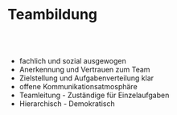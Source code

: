 <br>

# Teambildung
<br>
<br>

- fachlich und sozial ausgewogen
- Anerkennung und Vertrauen zum Team
- Zielstellung und Aufgabenverteilung klar
- offene Kommunikationsatmosphäre
- Teamleitung - Zuständige für Einzelaufgaben
- Hierarchisch - Demokratisch